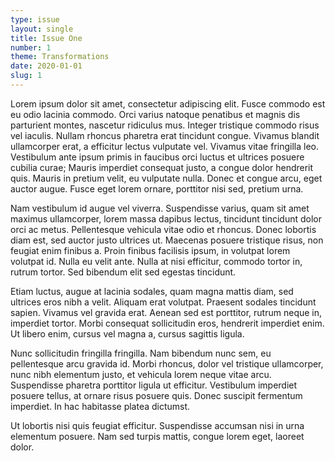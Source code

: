 ```yaml
---
type: issue
layout: single
title: Issue One
number: 1
theme: Transformations
date: 2020-01-01
slug: 1
---
```




Lorem ipsum dolor sit amet, consectetur adipiscing elit. Fusce commodo est eu odio lacinia commodo. <!--more--> Orci varius natoque penatibus et magnis dis parturient montes, nascetur ridiculus mus. Integer tristique commodo risus vel iaculis. Nullam rhoncus pharetra erat tincidunt congue. Vivamus blandit ullamcorper erat, a efficitur lectus vulputate vel. Vivamus vitae fringilla leo. Vestibulum ante ipsum primis in faucibus orci luctus et ultrices posuere cubilia curae; Mauris imperdiet consequat justo, a congue dolor hendrerit quis. Mauris in pretium velit, eu vulputate nulla. Donec et congue arcu, eget auctor augue. Fusce eget lorem ornare, porttitor nisi sed, pretium urna.

Nam vestibulum id augue vel viverra. Suspendisse varius, quam sit amet maximus ullamcorper, lorem massa dapibus lectus, tincidunt tincidunt dolor orci ac metus. Pellentesque vehicula vitae odio et rhoncus. Donec lobortis diam est, sed auctor justo ultrices ut. Maecenas posuere tristique risus, non feugiat enim finibus a. Proin finibus facilisis ipsum, in volutpat lorem volutpat id. Nulla eu velit ante. Nulla at nisi efficitur, commodo tortor in, rutrum tortor. Sed bibendum elit sed egestas tincidunt.

Etiam luctus, augue at lacinia sodales, quam magna mattis diam, sed ultrices eros nibh a velit. Aliquam erat volutpat. Praesent sodales tincidunt sapien. Vivamus vel gravida erat. Aenean sed est porttitor, rutrum neque in, imperdiet tortor. Morbi consequat sollicitudin eros, hendrerit imperdiet enim. Ut libero enim, cursus vel magna a, cursus sagittis ligula.

Nunc sollicitudin fringilla fringilla. Nam bibendum nunc sem, eu pellentesque arcu gravida id. Morbi rhoncus, dolor vel tristique ullamcorper, nunc nibh elementum justo, et vehicula lorem neque vitae arcu. Suspendisse pharetra porttitor ligula ut efficitur. Vestibulum imperdiet posuere tellus, at ornare risus posuere quis. Donec suscipit fermentum imperdiet. In hac habitasse platea dictumst.

Ut lobortis nisi quis feugiat efficitur. Suspendisse accumsan nisi in urna elementum posuere. Nam sed turpis mattis, congue lorem eget, laoreet dolor. 
